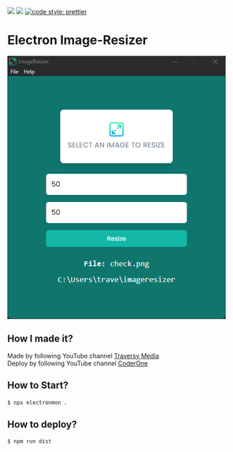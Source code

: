 [![](https://img.shields.io/badge/-8.19.2-brightgreen?style=plastic&logo=npm&label=npm)](https://www.npmjs.com/package/npm/v/8.19.2)
[![](https://img.shields.io/badge/-18.12.1-brightgreen?style=plastic&label=node)](https://nodejs.org/uk/blog/release/v18.12.1/)
[![code style: prettier](https://img.shields.io/badge/code_style-prettier-ff69b4.svg?style=flat-square)](https://github.com/prettier/prettier)
# Electron Image-Resizer
![this is an image](https://github.com/newman-afk/electron/blob/master/assets/screen.png)
## How I made it?
Made by following YouTube channel [Traversy Media](https://youtu.be/ML743nrkMHw)
<br/>
Deploy by following YouTube channel [CoderOne](https://youtu.be/ZApVu8rFlgw)
## How to Start?
```sh
$ npx electronmon .
```
## How to deploy?
```sh
$ npm run dist
```
